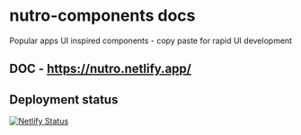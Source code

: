 # nutro-components docs

Popular apps UI inspired components - copy paste for rapid UI development

## DOC - https://nutro.netlify.app/

## Deployment status

[![Netlify Status](https://api.netlify.com/api/v1/badges/0cee1b76-200f-4549-8962-126d79805ebf/deploy-status)](https://app.netlify.com/sites/nutro/deploys)
